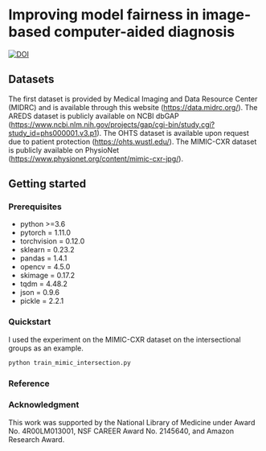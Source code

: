 # Improving model fairness in image-based computer-aided diagnosis

[![DOI](https://zenodo.org/badge/609991694.svg)](https://zenodo.org/badge/latestdoi/609991694)

## Datasets

The first dataset is provided by Medical Imaging and Data Resource Center (MIDRC) and is available through this website (https://data.midrc.org/). The AREDS dataset is publicly available on NCBI dbGAP (https://www.ncbi.nlm.nih.gov/projects/gap/cgi-bin/study.cgi?study_id=phs000001.v3.p1). The OHTS dataset is available upon request due to patient protection (https://ohts.wustl.edu/). The MIMIC-CXR dataset is publicly available on PhysioNet (https://www.physionet.org/content/mimic-cxr-jpg/).

## Getting started

### Prerequisites

* python >=3.6
* pytorch = 1.11.0
* torchvision = 0.12.0
* sklearn = 0.23.2
* pandas = 1.4.1
* opencv = 4.5.0
* skimage = 0.17.2
* tqdm = 4.48.2
* json = 0.9.6
* pickle = 2.2.1

### Quickstart

I used the experiment on the MIMIC-CXR dataset on the intersectional groups as an example.

```sh
python train_mimic_intersection.py
```

### Reference



### Acknowledgment

This work was supported by the National Library of Medicine under Award No. 4R00LM013001, NSF CAREER Award No. 2145640, and Amazon Research Award.
